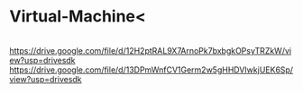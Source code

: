 # Virtual-Machine<
<br>https://drive.google.com/file/d/12H2ptRAL9X7ArnoPk7bxbgkOPsyTRZkW/view?usp=drivesdk
<br>
https://drive.google.com/file/d/13DPmWnfCV1Germ2w5gHHDVIwkjUEK6Sp/view?usp=drivesdk
